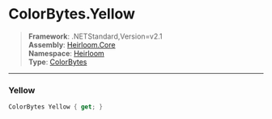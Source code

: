 # ColorBytes.Yellow

> **Framework**: .NETStandard,Version=v2.1  
> **Assembly**: [Heirloom.Core][0]  
> **Namespace**: [Heirloom][0]  
> **Type**: [ColorBytes][1]

--------------------------------------------------------------------------------

### Yellow

```cs
ColorBytes Yellow { get; }
```

[0]: ../Heirloom.Core.md
[1]: Heirloom.ColorBytes.md
